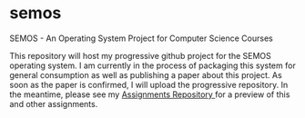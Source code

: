 # semos
SEMOS - An Operating System Project for Computer Science Courses

This repository will host my progressive github project for the SEMOS operating system. I am currently in the process of 
packaging this system for general consumption as well as publishing a paper about this project. As soon as the paper is 
confirmed, I will upload the progressive repository. In the meantime, please see my [Assignments Repository ](https://github.com/relowe/assignments) 
for a preview of this and other assignments.
